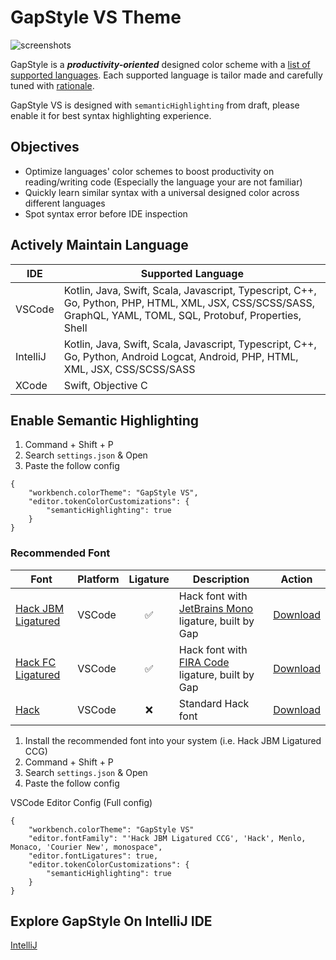 # GapStyle VS Theme

![screenshots](https://raw.githubusercontent.com/gaplo917/GapStyle/master/vscode/screenshots/sample.ts.png)

GapStyle is a **_productivity-oriented_** designed color scheme with a
[list of supported languages](#actively-maintain-language). Each supported language is
tailor made and carefully tuned with
[rationale](https://github.com/gaplo917/gapstyle#gapstyle-specification).

GapStyle VS is designed with `semanticHighlighting` from draft, please enable it for best
syntax highlighting experience.

## Objectives

- Optimize languages' color schemes to boost productivity on reading/writing code
  (Especially the language your are not familiar)
- Quickly learn similar syntax with a universal designed color across different languages
- Spot syntax error before IDE inspection

## Actively Maintain Language

| IDE      | Supported Language                                                                                                                                             |
| -------- | -------------------------------------------------------------------------------------------------------------------------------------------------------------- |
| VSCode   | Kotlin, Java, Swift, Scala, Javascript, Typescript, C++, Go, Python, PHP, HTML, XML, JSX, CSS/SCSS/SASS, GraphQL, YAML, TOML, SQL, Protobuf, Properties, Shell |
| IntelliJ | Kotlin, Java, Swift, Scala, Javascript, Typescript, C++, Go, Python, Android Logcat, Android, PHP, HTML, XML, JSX, CSS/SCSS/SASS                               |
| XCode    | Swift, Objective C                                                                                                                                             |

## Enable Semantic Highlighting

1. Command + Shift + P
2. Search `settings.json` & Open
3. Paste the follow config

```
{
    "workbench.colorTheme": "GapStyle VS",
    "editor.tokenColorCustomizations": {
        "semanticHighlighting": true
    }
}
```

### Recommended Font

| Font                                                             | Platform | Ligature | Description                                                                                        |                             Action                              |
| ---------------------------------------------------------------- | -------- | :------: | -------------------------------------------------------------------------------------------------- | :-------------------------------------------------------------: |
| [Hack JBM Ligatured](https://github.com/gaplo917/Ligatured-Hack) | VSCode   |    ✅    | Hack font with [JetBrains Mono](https://github.com/JetBrains/JetBrainsMono) ligature, built by Gap | [Download](https://github.com/gaplo917/Ligatured-Hack/releases) |
| [Hack FC Ligatured](https://github.com/gaplo917/Ligatured-Hack)  | VSCode   |    ✅    | Hack font with [FIRA Code](https://github.com/tonsky/FiraCode) ligature, built by Gap              | [Download](https://github.com/gaplo917/Ligatured-Hack/releases) |
| [Hack](https://github.com/source-foundry/Hack)                   | VSCode   |    ❌    | Standard Hack font                                                                                 |   [Download](https://github.com/source-foundry/Hack/releases)   |

1. Install the recommended font into your system (i.e. Hack JBM Ligatured CCG)
1. Command + Shift + P
1. Search `settings.json` & Open
1. Paste the follow config

VSCode Editor Config (Full config)

```
{
    "workbench.colorTheme": "GapStyle VS"
    "editor.fontFamily": "'Hack JBM Ligatured CCG', 'Hack', Menlo, Monaco, 'Courier New', monospace",
    "editor.fontLigatures": true,
    "editor.tokenColorCustomizations": {
        "semanticHighlighting": true
    }
}
```

## Explore GapStyle On IntelliJ IDE

[IntelliJ](https://github.com/gaplo917/GapStyle)
